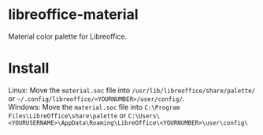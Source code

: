 # libreoffice-material

Material color palette for Libreoffice.

# Install

Linux: Move the `material.soc` file into `/usr/lib/libreoffice/share/palette/` or `~/.config/libreoffice/<YOURNUMBER>/user/config/`.  
Windows: Move the `material.soc` file into `C:\Program Files\LibreOffice\share\palette` or `C:\Users\<YOURUSERNAME>\AppData\Roaming\LibreOffice\<YOURNUMBER>\user\config\`
